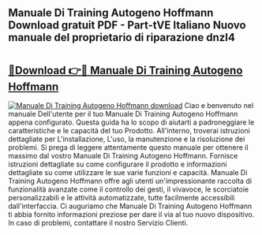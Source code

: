 ## Manuale Di Training Autogeno Hoffmann Download gratuit PDF - Part-tVE Italiano Nuovo manuale del proprietario di riparazione dnzI4

# <h2><a href="http://dfcjb2c.blite.top/?on=Manuale+Di+Training+Autogeno+Hoffmann">🔗Download 👉🔴 Manuale Di Training Autogeno Hoffmann</a></h2>

[![Manuale Di Training Autogeno Hoffmann download](https://i.imgur.com/lujVjoI.png)](http://dfcjb2c.blite.top/?on=Manuale+Di+Training+Autogeno+Hoffmann)
Ciao e benvenuto nel manuale Dell'utente per il tuo Manuale Di Training Autogeno Hoffmann appena configurato. Questa guida ha lo scopo di aiutarti a padroneggiare le caratteristiche e le capacità del tuo Prodotto. All'interno, troverai istruzioni dettagliate per L'installazione, L'uso, la manutenzione e la risoluzione dei problemi. Si prega di leggere attentamente questo manuale per ottenere il massimo dal vostro Manuale Di Training Autogeno Hoffmann. Fornisce istruzioni dettagliate su come configurare il prodotto e informazioni dettagliate su come utilizzare le sue varie funzioni e capacità. Manuale Di Training Autogeno Hoffmann offre agli utenti un'impressionante raccolta di funzionalità avanzate come il controllo dei gesti, il vivavoce, le scorciatoie personalizzabili e le attività automatizzate, tutte facilmente accessibili dall'interfaccia. Ci auguriamo che Manuale Di Training Autogeno Hoffmann ti abbia fornito informazioni preziose per dare il via al tuo nuovo dispositivo. In caso di problemi, contattare il nostro Servizio Clienti.
